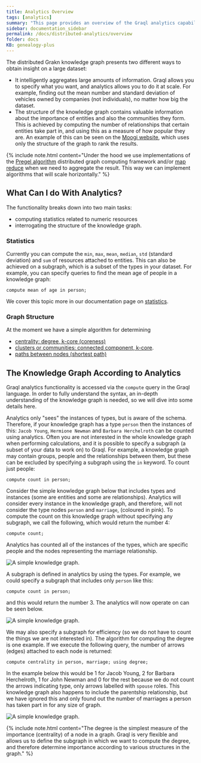 ```yaml
---
title: Analytics Overview
tags: [analytics]
summary: "This page provides an overview of the Graql analytics capabilities."
sidebar: documentation_sidebar
permalink: /docs/distributed-analytics/overview
folder: docs
KB: genealogy-plus
---
```


The distributed Grakn knowledge graph presents two different ways to obtain insight on a large dataset:

 *   It intelligently aggregates large amounts of information. Graql allows you to specify what you want, and analytics allows you to do it at scale. For example, finding out the mean number and standard deviation of vehicles owned by companies (not individuals), no matter how big the dataset.
 *  The structure of the knowledge graph contains valuable information about the importance of entities and also the communities they form. This is achieved by computing the number of relationships that certain entities take part in, and using this as a measure of how popular they are. An example of this can be seen on the [Moogi website](https://moogi.co), which uses only the structure of the graph to rank the results.

{% include note.html content="Under the hood we use implementations of the [Pregel algorithm](https://www.quora.com/What-are-the-main-concepts-behind-Googles-Pregel) distributed graph computing
framework and/or [map reduce](https://en.wikipedia.org/wiki/MapReduce) when we need to aggregate the result. This way we can implement algorithms that will scale horizontally." %}

## What Can I do With Analytics?

The functionality breaks down into two main tasks:

*  computing statistics related to numeric resources
*  interrogating the structure of the knowledge graph.

### Statistics

Currently you can compute the `min`, `max`, `mean`, `median`, `std` (standard deviation) and `sum` of resources attached to entities. This
can also be achieved on a subgraph, which is a subset of the types in your dataset. For example, you can specify queries to find the mean age of people in a knowledge graph:

```graql
compute mean of age in person;
```

We cover this topic more in our documentation page on [statistics](./compute-statistics).

### Graph Structure

At the moment we have a simple algorithm for determining

* [centrality: degree, k-core (coreness)](./compute-degrees)
* [clusters or communities: connected component, k-core](./compute-connected-components).
* [paths between nodes (shortest path)](./compute-shortest-path)

## The Knowledge Graph According to Analytics

Graql analytics functionality is accessed via the `compute` query in the Graql language. In order to fully understand the
syntax, an in-depth understanding of the knowledge graph is needed, so we will dive into some details here.

Analytics only "sees" the instances of types, but is aware of the schema. Therefore, if your knowledge graph has a type `person`
then the instances of this: `Jacob Young`, `Hermione Newman` and `Barbara Herchelroth` can be counted using analytics.
Often you are not interested in the whole knowledge graph when performing calculations, and it is possible to specify a subgraph (a subset of your data to work on) to Graql.
For example, a knowledge graph may contain groups, people and the relationships between them, but these can be excluded by specifying a subgraph using the `in` keyword.
To count just people:

```graql
compute count in person;
```

Consider the simple knowledge graph below that includes types and instances (some are entities and some are relationships).
Analytics will consider every instance in the knowledge graph, and therefore, will not consider the type nodes `person` and `marriage`, (coloured in pink).
To compute the count on this knowledge graph without specifying any subgraph, we call the following, which would return the number 4:

```graql
compute count;
```

Analytics has counted all of the instances of the types, which are specific people and the nodes representing
the marriage relationship.

![A simple knowledge graph.](/images/analytics_sub_Graph.png)

A subgraph is defined in analytics by using the types. For example, we could specify a subgraph that includes only
`person` like this:

```graql
compute count in person;
```

and this would return the number 3.
The analytics will now operate on can be seen below.

![A simple knowledge graph.](/images/analytics_another_sub_Graph.png)


We may also specify a subgraph for efficiency (so we do not have to count the things we are not interested in).
The algorithm for computing the degree is one example.
If we execute the following query, the number of arrows (edges) attached to each node is returned:

```graql
compute centrality in person, marriage; using degree;
```

In the example below this would be 1 for Jacob Young, 2 for Barbara Herchelroth, 1 for John Newman and 0 for the rest because we do not count the arrows indicating type, only arrows labelled with `spouse` roles.
This knowledge graph also happens to include the parentship relationship, but we have ignored this and only found out the number of marriages a person has taken part in for any size of graph.

![A simple knowledge graph.](/images/analytics_degree_sub_Graph.png)

{% include note.html content="The degree is the simplest measure of the importance (centrality) of a node in a graph.
Graql is very flexible and allows us to define the subgraph in which we want to compute the degree, and therefore determine
importance according to various structures in the graph." %}
